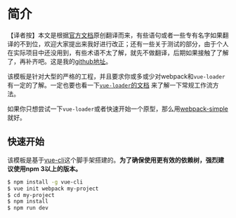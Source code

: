 # 简介
【译者按】本文是根据[官方文档](http://vuejs-templates.github.io/webpack/)原创翻译而来，有些语句或者一些专有名字如果翻译的不到位，欢迎大家提出来我好进行改正；还有一些关于测试的部分，由于个人在实际项目中还没用到，有些术语不太了解，就先不做翻译，后期如果接触了了解了，再补齐吧。这是我的[github地址](https://github.com/athena0304/vue-template-webpack-cn)。

该模板是针对大型的严格的工程，并且要求你或多或少对webpack和`vue-loader`有一定的了解。一定也要也看一下[`vue-loader`的文档](http://vuejs.github.io/vue-loader/index.html) 来了解一下常规工作流方法。

如果你只想尝试一下`vue-loader`或者快速开始一个原型，那么用[webpack-simple](https://github.com/vuejs-templates/webpack-simple)就好。


## 快速开始

该模板是基于[vue-cli](https://github.com/vuejs/vue-cli)这个脚手架搭建的。**为了确保使用更有效的依赖树，强烈建议使用npm 3以上的版本。**

``` bash
$ npm install -g vue-cli
$ vue init webpack my-project
$ cd my-project
$ npm install
$ npm run dev
```
